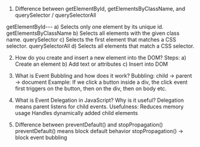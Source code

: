 1.	Difference between getElementById, getElementsByClassName, and querySelector / querySelectorAll

getElementById---
a)	Selects only one element by its unique id.
getElementsByClassName
b)	Selects all elements with the given class name.
querySelector
c)	Selects the first element that matches a CSS selector.
querySelectorAll
d)	Selects all elements that match a CSS selector.


2.	How do you create and insert a new element into the DOM?
Steps:
a) Create an element
b) Add text or attributes 
c) Insert into DOM

3.	  What is Event Bubbling and how does it work?
Bubbling:
child → parent → document
Example: If we click a button inside a div, the click event first triggers on the button, then on the div, then on body etc.

4.	What is Event Delegation in JavaScript? Why is it useful?
Delegation means parent listens for child events.
Usefulness:
Reduces memory usage 
Handles dynamically added child elements

5.	Difference between preventDefault() and stopPropagation()
preventDefault() means block default behavior
               stopPropagation() → block event bubbling

